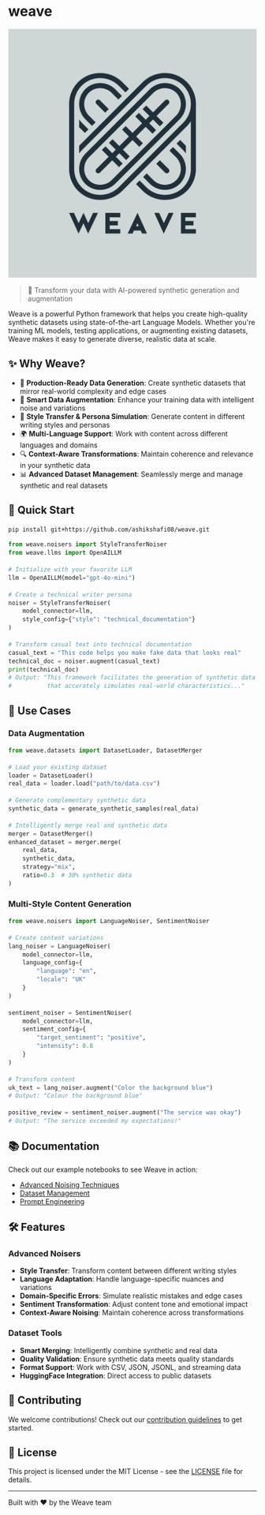# weave

![Weave Logo](weave.png)

> 🚀 Transform your data with AI-powered synthetic generation and augmentation

Weave is a powerful Python framework that helps you create high-quality synthetic datasets using state-of-the-art Language Models. Whether you're training ML models, testing applications, or augmenting existing datasets, Weave makes it easy to generate diverse, realistic data at scale.

## ✨ Why Weave?

- 🎯 **Production-Ready Data Generation**: Create synthetic datasets that mirror real-world complexity and edge cases
- 🔄 **Smart Data Augmentation**: Enhance your training data with intelligent noise and variations
- 🎨 **Style Transfer & Persona Simulation**: Generate content in different writing styles and personas
- 🌍 **Multi-Language Support**: Work with content across different languages and domains
- 🔍 **Context-Aware Transformations**: Maintain coherence and relevance in your synthetic data
- 📊 **Advanced Dataset Management**: Seamlessly merge and manage synthetic and real datasets

## 🚀 Quick Start

```bash
pip install git+https://github.com/ashikshafi08/weave.git
```

```python
from weave.noisers import StyleTransferNoiser
from weave.llms import OpenAILLM

# Initialize with your favorite LLM
llm = OpenAILLM(model="gpt-4o-mini")

# Create a technical writer persona
noiser = StyleTransferNoiser(
    model_connector=llm,
    style_config={"style": "technical_documentation"}
)

# Transform casual text into technical documentation
casual_text = "This code helps you make fake data that looks real"
technical_doc = noiser.augment(casual_text)
print(technical_doc)
# Output: "This framework facilitates the generation of synthetic data 
#          that accurately simulates real-world characteristics..."
```

## 🎯 Use Cases

### Data Augmentation
```python
from weave.datasets import DatasetLoader, DatasetMerger

# Load your existing dataset
loader = DatasetLoader()
real_data = loader.load("path/to/data.csv")

# Generate complementary synthetic data
synthetic_data = generate_synthetic_samples(real_data)

# Intelligently merge real and synthetic data
merger = DatasetMerger()
enhanced_dataset = merger.merge(
    real_data, 
    synthetic_data,
    strategy="mix",
    ratio=0.3  # 30% synthetic data
)
```

### Multi-Style Content Generation
```python
from weave.noisers import LanguageNoiser, SentimentNoiser

# Create content variations
lang_noiser = LanguageNoiser(
    model_connector=llm,
    language_config={
        "language": "en",
        "locale": "UK"
    }
)

sentiment_noiser = SentimentNoiser(
    model_connector=llm,
    sentiment_config={
        "target_sentiment": "positive",
        "intensity": 0.8
    }
)

# Transform content
uk_text = lang_noiser.augment("Color the background blue")
# Output: "Colour the background blue"

positive_review = sentiment_noiser.augment("The service was okay")
# Output: "The service exceeded my expectations!"
```

## 📚 Documentation

Check out our example notebooks to see Weave in action:
- [Advanced Noising Techniques](examples/advanced_noising.ipynb)
- [Dataset Management](examples/dataset_management.ipynb)
- [Prompt Engineering](examples/prompt_engineering.ipynb)

## 🛠️ Features

### Advanced Noisers
- **Style Transfer**: Transform content between different writing styles
- **Language Adaptation**: Handle language-specific nuances and variations
- **Domain-Specific Errors**: Simulate realistic mistakes and edge cases
- **Sentiment Transformation**: Adjust content tone and emotional impact
- **Context-Aware Noising**: Maintain coherence across transformations

### Dataset Tools
- **Smart Merging**: Intelligently combine synthetic and real data
- **Quality Validation**: Ensure synthetic data meets quality standards
- **Format Support**: Work with CSV, JSON, JSONL, and streaming data
- **HuggingFace Integration**: Direct access to public datasets

## 🤝 Contributing

We welcome contributions! Check out our [contribution guidelines](CONTRIBUTING.md) to get started.

## 📄 License

This project is licensed under the MIT License - see the [LICENSE](LICENSE) file for details.

---
Built with ❤️ by the Weave team
